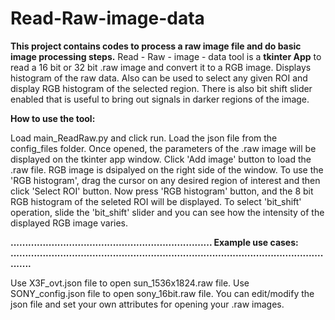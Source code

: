 # Read-Raw-image-data
**This  project contains codes to process a raw image file and do basic image processing steps.**
Read - Raw - image - data tool is a **tkinter App** to read a  16 bit or 32 bit .raw image and convert it to a RGB image.
Displays histogram of the raw data.
Also can be used to select any given ROI and display RGB histogram of the selected region.
There is also bit shift slider enabled that is useful to bring out signals in darker regions of the image.

**How to use the tool:**  

Load main_ReadRaw.py and click run.
Load the json file from the config_files folder.
Once opened, the parameters of the .raw image will be displayed on the tkinter app window.
Click 'Add image' button to load the .raw file.
RGB image is dsipalyed on the right side of the window.
To use the 'RGB histogram', drag the cursor on any desired region of interest and then click 'Select ROI' button. 
Now press 'RGB histogram' button, and the 8 bit RGB histogram of the seleted ROI will be displayed.
To select 'bit_shift' operation, slide the 'bit_shift' slider and you can see how the intensity of the displayed RGB image varies.

**.....................................................................
Example use cases: ..................................................................................................................**

Use X3F_ovt.json file to open sun_1536x1824.raw file.
Use SONY_config.json file to open sony_16bit.raw file.
You can edit/modify the json file and set your own attributes for opening your .raw images.
